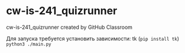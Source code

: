 # cw-is-241_quizrunner
cw-is-241_quizrunner created by GitHub Classroom

Для запуска требуется установить зависимости: tk (`pip install tk`)
`python3 ./main.py`

